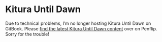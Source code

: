 # Kitura Until Dawn

Due to technical problems, I’m no longer hosting Kitura Until Dawn on GitBook. Please [find the latest Kitura Until Dawn content](https://www.penflip.com/Nocturnal/kitura-until-dawn) over on Penflip. Sorry for the trouble!
